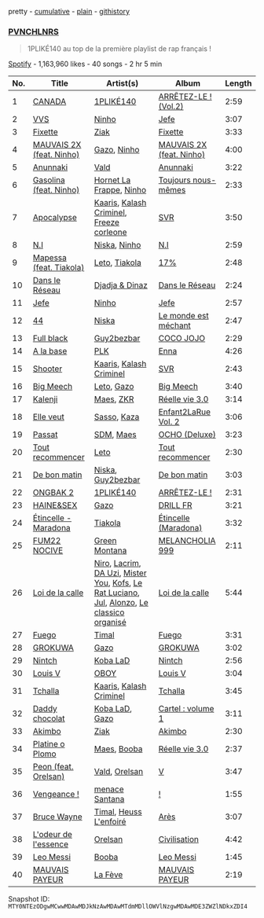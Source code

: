 pretty - [cumulative](/playlists/cumulative/37i9dQZF1DX1X23oiQRTB5.md) - [plain](/playlists/plain/37i9dQZF1DX1X23oiQRTB5) - [githistory](https://github.githistory.xyz/mackorone/spotify-playlist-archive/blob/main/playlists/plain/37i9dQZF1DX1X23oiQRTB5)

### [PVNCHLNRS](https://open.spotify.com/playlist/37i9dQZF1DX1X23oiQRTB5)

> 1PLIKÉ140 au top de la première playlist de rap français !

[Spotify](https://open.spotify.com/user/spotify) - 1,163,960 likes - 40 songs - 2 hr 5 min

| No. | Title | Artist(s) | Album | Length |
|---|---|---|---|---|
| 1 | [CANADA](https://open.spotify.com/track/6sutxiq0dIw77z0rCB3Ekk) | [1PLIKÉ140](https://open.spotify.com/artist/4Ue6MAZqz18NlaOQomRXLU) | [ARRÊTEZ\-LE ! \(Vol.2\)](https://open.spotify.com/album/12LrwCesY8GRyGtm1cszvy) | 2:59 |
| 2 | [VVS](https://open.spotify.com/track/5S12Ds2RswM2ITC0u1J01f) | [Ninho](https://open.spotify.com/artist/6Te49r3A6f5BiIgBRxH7FH) | [Jefe](https://open.spotify.com/album/0RBanMMBVaRdM7SOwgAmaK) | 3:07 |
| 3 | [Fixette](https://open.spotify.com/track/5sLfmuQHJtPjSORQF2sbrJ) | [Ziak](https://open.spotify.com/artist/2ubn2zwyYaLdHOCKnTouU2) | [Fixette](https://open.spotify.com/album/6Y4OKe6gdIgxaVfJrASQzE) | 3:33 |
| 4 | [MAUVAIS 2X \(feat\. Ninho\)](https://open.spotify.com/track/6UlSVbJrj3wsyxjGM4KPAv) | [Gazo](https://open.spotify.com/artist/5gqmbbfjcikQBzPB5Hv13I), [Ninho](https://open.spotify.com/artist/6Te49r3A6f5BiIgBRxH7FH) | [MAUVAIS 2X \(feat\. Ninho\)](https://open.spotify.com/album/1VzvY3LElVy2aPEph6Tsch) | 4:00 |
| 5 | [Anunnaki](https://open.spotify.com/track/5dfgX2GxEMQsGycPvjxhdP) | [Vald](https://open.spotify.com/artist/3CnCGFxXbOA8bAK54jR8js) | [Anunnaki](https://open.spotify.com/album/3sBYDqg8lIbOOC3WQTXk8d) | 3:22 |
| 6 | [Gasolina \(feat\. Ninho\)](https://open.spotify.com/track/6CyIkPh5mRkJg7T5xXynQ8) | [Hornet La Frappe](https://open.spotify.com/artist/1kwzW1IszUiq4Gs9BFesvW), [Ninho](https://open.spotify.com/artist/6Te49r3A6f5BiIgBRxH7FH) | [Toujours nous\-mêmes](https://open.spotify.com/album/3LYMEkvKNcITfGChENpSbP) | 2:33 |
| 7 | [Apocalypse](https://open.spotify.com/track/479TjlDwB0JAyPjZjxFah8) | [Kaaris](https://open.spotify.com/artist/1ntQKIMIgESKpKoNXVBvQg), [Kalash Criminel](https://open.spotify.com/artist/6ytOHdKh4xt4YvF7tz8Zcv), [Freeze corleone](https://open.spotify.com/artist/76Pl0epAMXVXJspaSuz8im) | [SVR](https://open.spotify.com/album/7BGxAPIIuq3UapnPUhjBDy) | 3:50 |
| 8 | [N.I](https://open.spotify.com/track/4H1CfsnXQonWnJeHzHuVUz) | [Niska](https://open.spotify.com/artist/7CUFPNi1TU8RowpnFRSsZV), [Ninho](https://open.spotify.com/artist/6Te49r3A6f5BiIgBRxH7FH) | [N.I](https://open.spotify.com/album/0LsSz4wemYvMIr5l0AUUR9) | 2:59 |
| 9 | [Mapessa \(feat\. Tiakola\)](https://open.spotify.com/track/4QAv7uyOwIgqOVgzczomOo) | [Leto](https://open.spotify.com/artist/6HCBnyTBSLdb3TFn2ayulY), [Tiakola](https://open.spotify.com/artist/3vUMXQ9kPnZAQkMkZZ7Hfh) | [17%](https://open.spotify.com/album/0opPqJa8MofqpFXI7Eti8z) | 2:48 |
| 10 | [Dans le Réseau](https://open.spotify.com/track/6D5R8LKkeTmQveLoUKrK0D) | [Djadja & Dinaz](https://open.spotify.com/artist/5hREZP0zTQbTLkZ2M8RS4v) | [Dans le Réseau](https://open.spotify.com/album/4V2hxSDKR1ftk7AUybMAQG) | 2:24 |
| 11 | [Jefe](https://open.spotify.com/track/6HTJgY7iWWlVLSDHsfHePf) | [Ninho](https://open.spotify.com/artist/6Te49r3A6f5BiIgBRxH7FH) | [Jefe](https://open.spotify.com/album/0RBanMMBVaRdM7SOwgAmaK) | 2:57 |
| 12 | [44](https://open.spotify.com/track/1zmXVf6lCsdVRWRetxauFG) | [Niska](https://open.spotify.com/artist/7CUFPNi1TU8RowpnFRSsZV) | [Le monde est méchant](https://open.spotify.com/album/65EcukDOv2KFUXYVGWdqe2) | 2:47 |
| 13 | [Full black](https://open.spotify.com/track/3GdWREHnpwt24gHOxqKbOo) | [Guy2bezbar](https://open.spotify.com/artist/07h4CCFmlXkwx0g4PL5Uuh) | [COCO JOJO](https://open.spotify.com/album/5xNkM6KOf8SQqeNOHTYlzD) | 2:29 |
| 14 | [A la base](https://open.spotify.com/track/0GUH7Qb3w9xOcfRIWoaJmt) | [PLK](https://open.spotify.com/artist/3DCWeG2J1fZeu0Oe6i5Q6m) | [Enna](https://open.spotify.com/album/4G2UgJhnsWIdYYuTtILd7I) | 4:26 |
| 15 | [Shooter](https://open.spotify.com/track/6RkusvVLSW6i29LiUWyg8w) | [Kaaris](https://open.spotify.com/artist/1ntQKIMIgESKpKoNXVBvQg), [Kalash Criminel](https://open.spotify.com/artist/6ytOHdKh4xt4YvF7tz8Zcv) | [SVR](https://open.spotify.com/album/7BGxAPIIuq3UapnPUhjBDy) | 2:43 |
| 16 | [Big Meech](https://open.spotify.com/track/66OTw5q1Ut9KqdFgzMRrhp) | [Leto](https://open.spotify.com/artist/6HCBnyTBSLdb3TFn2ayulY), [Gazo](https://open.spotify.com/artist/5gqmbbfjcikQBzPB5Hv13I) | [Big Meech](https://open.spotify.com/album/04XeEmlFNHjXX2UU9s9RHz) | 3:40 |
| 17 | [Kalenji](https://open.spotify.com/track/1BL7fxywhLybZSHG6Lvi32) | [Maes](https://open.spotify.com/artist/6L34dW6SKMSDaGIfYDU19j), [ZKR](https://open.spotify.com/artist/138yPQEMrqpyDeDHPdQ97G) | [Réelle vie 3.0](https://open.spotify.com/album/3qzinl5et0UJo0r5XtG8Kc) | 3:14 |
| 18 | [Elle veut](https://open.spotify.com/track/6YC6zgdJog4gw0y2IyfRmR) | [Sasso](https://open.spotify.com/artist/35B6bq5keTR1PYEahq1TAF), [Kaza](https://open.spotify.com/artist/4MRRW42s9ymwa5zu4xTKJh) | [Enfant2LaRue Vol\. 2](https://open.spotify.com/album/5Hq4ZIoPwHNYCQiDxxUIpG) | 3:06 |
| 19 | [Passat](https://open.spotify.com/track/5yHoANSze7sGzhn9MUarH3) | [SDM](https://open.spotify.com/artist/0LKAV3zJ8a8AIGnyc5OvfB), [Maes](https://open.spotify.com/artist/6L34dW6SKMSDaGIfYDU19j) | [OCHO \(Deluxe\)](https://open.spotify.com/album/2imuPzHO3KOIVKMSZugf2Y) | 3:23 |
| 20 | [Tout recommencer](https://open.spotify.com/track/1EtlH4DyYlU1X9cAIyVFXB) | [Leto](https://open.spotify.com/artist/6HCBnyTBSLdb3TFn2ayulY) | [Tout recommencer](https://open.spotify.com/album/3QsR7SiN3AFBTKNgjgnhrv) | 2:30 |
| 21 | [De bon matin](https://open.spotify.com/track/3EwsJXInOSrHZqSRW2UceI) | [Niska](https://open.spotify.com/artist/7CUFPNi1TU8RowpnFRSsZV), [Guy2bezbar](https://open.spotify.com/artist/07h4CCFmlXkwx0g4PL5Uuh) | [De bon matin](https://open.spotify.com/album/372hc8zOtZ3o0oAX544SxU) | 3:03 |
| 22 | [ONGBAK 2](https://open.spotify.com/track/1VOn2rRxe7JBweoK4SINHe) | [1PLIKÉ140](https://open.spotify.com/artist/4Ue6MAZqz18NlaOQomRXLU) | [ARRÊTEZ\-LE !](https://open.spotify.com/album/322mvTsAmEoCF3rbnXy9iQ) | 2:31 |
| 23 | [HAINE&SEX](https://open.spotify.com/track/6Vcxzw4ifKqYxVrp3ckpVF) | [Gazo](https://open.spotify.com/artist/5gqmbbfjcikQBzPB5Hv13I) | [DRILL FR](https://open.spotify.com/album/31H0KWvM2hCC3p8jkctCWN) | 3:21 |
| 24 | [Étincelle \- Maradona](https://open.spotify.com/track/2PZTDaakPcvII5QJJP7SDO) | [Tiakola](https://open.spotify.com/artist/3vUMXQ9kPnZAQkMkZZ7Hfh) | [Étincelle \(Maradona\)](https://open.spotify.com/album/19ZrUrjD6DTq9jRbYEOsma) | 3:32 |
| 25 | [FUM22 NOCIVE](https://open.spotify.com/track/3v9eCrcYmTjYjy68TWHj5b) | [Green Montana](https://open.spotify.com/artist/0zhMujl1yB8pkB023Qm4Y2) | [MELANCHOLIA 999](https://open.spotify.com/album/0bybjX3wEDFCqYe65E9q1a) | 2:11 |
| 26 | [Loi de la calle](https://open.spotify.com/track/4Fp9Nwi6lTpMC63igc9U0Z) | [Niro](https://open.spotify.com/artist/1wAtSe79kItIb9nf5EhI2Q), [Lacrim](https://open.spotify.com/artist/7DUTsWY3RBd64vh8UtgtYA), [DA Uzi](https://open.spotify.com/artist/3xEJ7cDz5rdg6VM8E6Mqhf), [Mister You](https://open.spotify.com/artist/74YbW6s8CZdaYLxJU9HeS7), [Kofs](https://open.spotify.com/artist/5RaQ9nmVGoTye2SI76x3yw), [Le Rat Luciano](https://open.spotify.com/artist/5QuZ9HdvnXcX8kEG782Phv), [Jul](https://open.spotify.com/artist/3IW7ScrzXmPvZhB27hmfgy), [Alonzo](https://open.spotify.com/artist/2z2TRvloJt4EfUNQp9rHAi), [Le classico organisé](https://open.spotify.com/artist/791x09Ix1mNc1hGhbD7IOW) | [Loi de la calle](https://open.spotify.com/album/6GQE5lnK5ghizdk7WKENSA) | 5:44 |
| 27 | [Fuego](https://open.spotify.com/track/1mBdiyA2OUySEprEEOKJ6g) | [Timal](https://open.spotify.com/artist/2ptKt4yP4mYRZmvi09JYyi) | [Fuego](https://open.spotify.com/album/1gKn9d5OHN2aUw9FHRFD4C) | 3:31 |
| 28 | [GROKUWA](https://open.spotify.com/track/0RnWcpTwUpfzPWGDjajX0o) | [Gazo](https://open.spotify.com/artist/5gqmbbfjcikQBzPB5Hv13I) | [GROKUWA](https://open.spotify.com/album/4F6wVoSnaBQTW6DJzkJ8oH) | 3:02 |
| 29 | [Nintch](https://open.spotify.com/track/57ogeKenA6Q9sFnWTuloKy) | [Koba LaD](https://open.spotify.com/artist/1q7T9rFQ2a2ukA1PU51fo3) | [Nintch](https://open.spotify.com/album/1h2DffxQt1NMDczFScHo3p) | 2:56 |
| 30 | [Louis V](https://open.spotify.com/track/7r83PYx36835T5BQCbzrjc) | [OBOY](https://open.spotify.com/artist/66Ok6bgC570sHkw08N20pZ) | [Louis V](https://open.spotify.com/album/1BYuCRO2VsdMLNCTirNUMr) | 3:04 |
| 31 | [Tchalla](https://open.spotify.com/track/3cFUv0LpvrvdAMAT2B4zhS) | [Kaaris](https://open.spotify.com/artist/1ntQKIMIgESKpKoNXVBvQg), [Kalash Criminel](https://open.spotify.com/artist/6ytOHdKh4xt4YvF7tz8Zcv) | [Tchalla](https://open.spotify.com/album/48WjMsMmHRLQTC2ZXqPwaw) | 3:45 |
| 32 | [Daddy chocolat](https://open.spotify.com/track/4IbDTrLxImTJfZePAX2nKB) | [Koba LaD](https://open.spotify.com/artist/1q7T9rFQ2a2ukA1PU51fo3), [Gazo](https://open.spotify.com/artist/5gqmbbfjcikQBzPB5Hv13I) | [Cartel : volume 1](https://open.spotify.com/album/3wro1GpN4PVPZIeg7ykUFk) | 3:11 |
| 33 | [Akimbo](https://open.spotify.com/track/0GHN9qDtUXOctlf96tzivw) | [Ziak](https://open.spotify.com/artist/2ubn2zwyYaLdHOCKnTouU2) | [Akimbo](https://open.spotify.com/album/2JWtcWOPqE9NRXv0O6DCLU) | 2:30 |
| 34 | [Platine o Plomo](https://open.spotify.com/track/3q75DDBcn7RfeMxAmTvJ7d) | [Maes](https://open.spotify.com/artist/6L34dW6SKMSDaGIfYDU19j), [Booba](https://open.spotify.com/artist/58wXmynHaAWI5hwlPZP3qL) | [Réelle vie 3.0](https://open.spotify.com/album/4nqsV5gavODGyZ2lx2M2tw) | 2:37 |
| 35 | [Peon \(feat\. Orelsan\)](https://open.spotify.com/track/6GCre1ICOJlP3AQNuOS3oe) | [Vald](https://open.spotify.com/artist/3CnCGFxXbOA8bAK54jR8js), [Orelsan](https://open.spotify.com/artist/4FpJcNgOvIpSBeJgRg3OfN) | [V](https://open.spotify.com/album/03ZLnEibkBpQxhXKaQiqfU) | 3:47 |
| 36 | [Vengeance !](https://open.spotify.com/track/6R7Efh28yqv5a21h3G7Qbg) | [menace Santana](https://open.spotify.com/artist/5Y5EJ20jDQkkB213zwuDXR) | [!](https://open.spotify.com/album/3n0nvH5owR2tGHLWL4s4Au) | 1:55 |
| 37 | [Bruce Wayne](https://open.spotify.com/track/57QiLC5coJ0WDt0oY7fXqz) | [Timal](https://open.spotify.com/artist/2ptKt4yP4mYRZmvi09JYyi), [Heuss L'enfoiré](https://open.spotify.com/artist/3YwqjMyrRfuixi2pbgTGCE) | [Arès](https://open.spotify.com/album/0xs4XLhKpleNSEhDCUhKoD) | 3:07 |
| 38 | [L'odeur de l'essence](https://open.spotify.com/track/4c3TC1eWvz6BgOqSlOAKdT) | [Orelsan](https://open.spotify.com/artist/4FpJcNgOvIpSBeJgRg3OfN) | [Civilisation](https://open.spotify.com/album/2o2GBOfy2GG9oKYZgfZkur) | 4:42 |
| 39 | [Leo Messi](https://open.spotify.com/track/3YZdPvENFPytMyrnkRWm1B) | [Booba](https://open.spotify.com/artist/58wXmynHaAWI5hwlPZP3qL) | [Leo Messi](https://open.spotify.com/album/4bsIuKDMHdl0MbCI9QMwml) | 1:45 |
| 40 | [MAUVAIS PAYEUR](https://open.spotify.com/track/2IGabiC03QhYoz6lcAmxXk) | [La Fève](https://open.spotify.com/artist/2sBKOwN0fSjx39VtL2WpjJ) | [MAUVAIS PAYEUR](https://open.spotify.com/album/0fpEA74mmopuM5pJfnYBpT) | 2:19 |

Snapshot ID: `MTY0NTEzODgwMCwwMDAwMDJkNzAwMDAwMTdmMDllOWVlNzgwMDAwMDE3ZWZlNDkxZDI4`